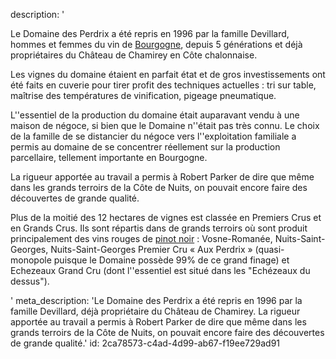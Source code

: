 description: '<p>Le Domaine des Perdrix a été repris en 1996 par la famille Devillard, hommes et femmes du vin de <a href="/fr/region/bourgogne">Bourgogne</a>, depuis 5 générations et déjà propriétaires du Château de Chamirey en Côte chalonnaise.</p><p>Les vignes du domaine étaient en parfait état et de gros investissements ont été faits en cuverie pour tirer profit des techniques actuelles : tri sur table, maîtrise des températures de vinification, pigeage pneumatique.&nbsp;</p><p>L''essentiel de la production du domaine était auparavant vendu à une maison de négoce, si bien que le Domaine n''était pas très connu. Le choix de la famille de se distancier du négoce vers l''exploitation familiale a permis au domaine de se concentrer réellement sur la production parcellaire, tellement importante en Bourgogne. </p><p>La rigueur apportée au travail a permis à Robert Parker de dire que même dans les grands terroirs de la Côte de Nuits, on pouvait encore faire des découvertes de grande qualité.</p><p>Plus de la moitié des 12 hectares de vignes est classée en Premiers Crus et en Grands Crus. Ils sont répartis dans de grands terroirs où sont produit principalement des vins rouges de <a href="/fr/grape/pinot-noir">pinot noir</a> : Vosne-Romanée, Nuits-Saint-Georges, Nuits-Saint-Georges Premier Cru « Aux Perdrix » (quasi-monopole puisque le Domaine possède 99% de ce grand finage) et Echezeaux Grand Cru (dont l''essentiel est situé dans les "Echézeaux du dessus").&nbsp;</p>'
meta_description: 'Le Domaine des Perdrix a été repris en 1996 par la famille Devillard, déjà propriétaire du Château de Chamirey. La rigueur apportée au travail a permis à Robert Parker de dire que même dans les grands terroirs de la Côte de Nuits, on pouvait encore faire des découvertes de grande qualité.'
id: 2ca78573-c4ad-4d99-ab67-f19ee729ad91
